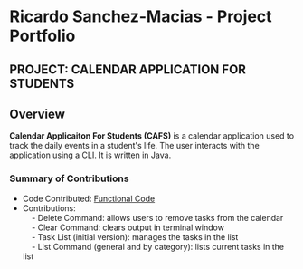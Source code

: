 # Ricardo Sanchez-Macias - Project Portfolio 
## PROJECT: CALENDAR APPLICATION FOR STUDENTS

## Overview
**Calendar Applicaiton For Students (CAFS)** is a calendar application used to 
track the daily events in a student's life. The user interacts with the
application using a CLI. It is written in Java. 


### Summary of Contributions
* Code Contributed: [Functional Code](https://nus-cs2113-ay1920s2.github.io/tp-dashboard/#search=rsanchez-macias&sort=groupTitle&sortWithin=title&since=2020-03-01&timeframe=commit&mergegroup=false&groupSelect=groupByRepos&breakdown=false)
* Contributions: <br/>
&nbsp; &nbsp; - Delete Command: allows users to remove tasks from the calendar <br/>
&nbsp; &nbsp; - Clear Command: clears output in terminal window <br/>
&nbsp; &nbsp; - Task List (initial version): manages the tasks in the list <br/>
&nbsp; &nbsp; - List Command (general and by category): lists current tasks in the list <br/>
